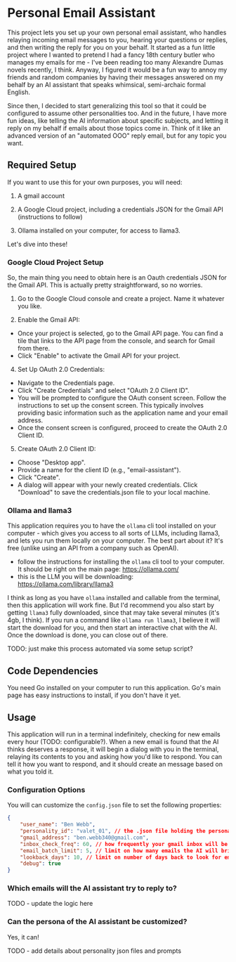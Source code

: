 # Personal Email Assistant

This project lets you set up your own personal email assistant, who handles relaying incoming email messages to you, hearing your questions or replies, and then writing the reply for you on your behalf.
It started as a fun little project where I wanted to pretend I had a fancy 18th century butler who manages my emails for me - I've been reading too many Alexandre Dumas novels recently, I think. Anyway, I figured it would be a fun way to annoy my friends and random companies by having their messages answered on my behalf by an AI assistant that speaks whimsical, semi-archaic formal English.

Since then, I decided to start generalizing this tool so that it could be configured to assume other personalities too. And in the future, I have more fun ideas, like telling the AI information about specific subjects, and letting it reply on my behalf if emails about those topics come in. Think of it like an advanced version of an "automated OOO" reply email, but for any topic you want.

## Required Setup

If you want to use this for your own purposes, you will need:

1. A gmail account

2. A Google Cloud project, including a credentials JSON for the Gmail API (instructions to follow)

3. Ollama installed on your computer, for access to llama3.

Let's dive into these!

### Google Cloud Project Setup

So, the main thing you need to obtain here is an Oauth credentials JSON for the Gmail API. This is actually pretty straightforward, so no worries.

1. Go to the Google Cloud console and create a project. Name it whatever you like.

2. Enable the Gmail API:

-   Once your project is selected, go to the Gmail API page. You can find a tile that links to the API page from the console, and search for Gmail from there.
-   Click "Enable" to activate the Gmail API for your project.

4. Set Up OAuth 2.0 Credentials:

-   Navigate to the Credentials page.
-   Click "Create Credentials" and select "OAuth 2.0 Client ID".
-   You will be prompted to configure the OAuth consent screen. Follow the instructions to set up the consent screen. This typically involves providing basic information such as the application name and your email address.
-   Once the consent screen is configured, proceed to create the OAuth 2.0 Client ID.

5. Create OAuth 2.0 Client ID:

-   Choose "Desktop app".
-   Provide a name for the client ID (e.g., "email-assistant").
-   Click "Create".
-   A dialog will appear with your newly created credentials. Click "Download" to save the credentials.json file to your local machine.

### Ollama and llama3

This application requires you to have the `ollama` cli tool installed on your computer - which gives you access to all sorts of LLMs, including llama3, and lets you run them locally on your computer. The best part about it? It's free (unlike using an API from a company such as OpenAI).

- follow the instructions for installing the `ollama` cli tool to your computer. It should be right on the main page:  https://ollama.com/
- this is the LLM you will be downloading:  https://ollama.com/library/llama3

I think as long as you have `ollama` installed and callable from the terminal, then this application will work fine. But I'd recommend you also start by getting `llama3` fully downloaded, since that may take several minutes (it's 4gb, I think).
If you run a command like `ollama run llama3`, I believe it will start the download for you, and then start an interactive chat with the AI. Once the download is done, you can close out of there.

TODO: just make this process automated via some setup script?

## Code Dependencies

You need Go installed on your computer to run this application. Go's main page has easy instructions to install, if you don't have it yet.

## Usage

This application will run in a terminal indefinitely, checking for new emails every hour (TODO: configurable?). When a new email is found that the AI thinks deserves a response, it will begin a dialog with you in the terminal, relaying its contents to you and asking how you'd like to respond. You can tell it how you want to respond, and it should create an message based on what you told it.

### Configuration Options

You will can customize the `config.json` file to set the following properties:

```json
{
    "user_name": "Ben Webb",
    "personality_id": "valet_01", // the .json file holding the personality the AI will use
    "gmail_address": "ben.webb340@gmail.com",
    "inbox_check_freq": 60, // how frequently your gmail inbox will be checked
    "email_batch_limit": 5, // limit on how many emails the AI will bring to you for a reply
    "lookback_days": 10, // limit on number of days back to look for emails
    "debug": true
}
```

### Which emails will the AI assistant try to reply to?

TODO - update the logic here

### Can the persona of the AI assistant be customized?

Yes, it can!

TODO - add details about personality json files and prompts
